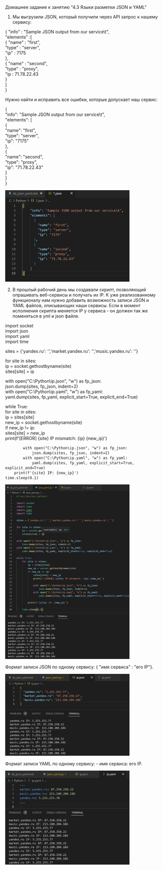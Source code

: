 Домашнее задание к занятию "4.3 Языки разметки JSON и YAML"  

1. Мы выгрузили JSON, который получили через API запрос к нашему сервису:  

{ "info" : "Sample JSON output from our service\t",  
    "elements" :[  
        { "name" : "first",  
        "type" : "server",  
        "ip" : 7175   
        },  
        { "name" : "second",  
        "type" : "proxy",  
        "ip : 71.78.22.43  
        }  
    ]  
}  

Нужно найти и исправить все ошибки, которые допускает наш сервис:

{  
    "info": "Sample JSON output from our service\t",  
    "elements": [  
      {  
        "name": "first",  
        "type": "server",  
        "ip": "7175"  
      },  
      {  
        "name": "second",  
        "type": "proxy",  
        "ip": "71.78.22.43"  
      }  
    ]  
}  

<img
  src="https://github.com/Serg2211/devops-netology/blob/main/dz/dz_json_yaml/images/1.png"
  alt="image 1.png"
  title="image 1.png"
  style="display: inline-block; margin: 0 auto; width: 400px">

2. В прошлый рабочий день мы создавали скрипт, позволяющий опрашивать веб-сервисы и получать их IP. К уже реализованному функционалу нам нужно добавить возможность записи JSON и YAML файлов, описывающих наши сервисы. Если в момент исполнения скрипта меняется IP у сервиса - он должен так же поменяться в yml и json файле.  

import socket  
import json  
import yaml  
import time  

sites = {'yandex.ru': '','market.yandex.ru': '','music.yandex.ru': ''}  

for site in sites:  
    ip = socket.gethostbyname(site)  
    sites[site] = ip  

with open("C:\Python\ip.json", "w") as fp_json:  
    json.dump(sites, fp_json, indent=2)  
with open("C:\Python\ip.yaml", "w") as fp_yaml:  
    yaml.dump(sites, fp_yaml, explicit_start=True, explicit_end=True)  

while True:  
    for site in sites:  
        ip = sites[site]  
        new_ip = socket.gethostbyname(site)  
        if new_ip != ip:  
            sites[site] = new_ip  
            print(f'[ERROR] {site} IP mismatch: {ip} {new_ip}')  

            with open("C:\Python\ip.json", "w") as fp_json:  
                json.dump(sites, fp_json, indent=2)  
            with open("C:\Python\ip.yaml", "w") as fp_yaml:  
                yaml.dump(sites, fp_yaml, explicit_start=True, explicit_end=True)  
        print(f'{site} IP: {new_ip}')  
    time.sleep(0.1)  

<img
  src="https://github.com/Serg2211/devops-netology/blob/main/dz/dz_json_yaml/images/2-1.png"
  alt="image 2-1.png"
  title="image 2-1.png"
  style="display: inline-block; margin: 0 auto; width: 400px">

Формат записи JSON по одному сервису: { "имя сервиса" : "его IP"}.  

<img
  src="https://github.com/Serg2211/devops-netology/blob/main/dz/dz_json_yaml/images/2-2.png"
  alt="image 2-2.png"
  title="image 2-2.png"
  style="display: inline-block; margin: 0 auto; width: 400px">

Формат записи YAML по одному сервису: - имя сервиса: его IP.  

<img
  src="https://github.com/Serg2211/devops-netology/blob/main/dz/dz_json_yaml/images/2-3.png"
  alt="image 2-3.png"
  title="image 2-3.png"
  style="display: inline-block; margin: 0 auto; width: 400px">